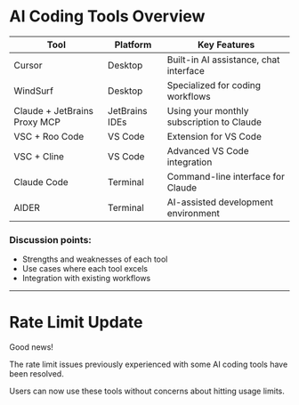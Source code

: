 # AI Coding Tools Overview

<div class="overflow-auto h-90">
  <table class="border-collapse w-full">
    <thead>
      <tr>
        <th class="border border-gray-400 px-4 py-2 bg-gray-100">Tool</th>
        <th class="border border-gray-400 px-4 py-2 bg-gray-100">Platform</th>
        <th class="border border-gray-400 px-4 py-2 bg-gray-100">Key Features</th>
      </tr>
    </thead>
    <tbody>
      <tr>
        <td class="border border-gray-400 px-4 py-2">Cursor</td>
        <td class="border border-gray-400 px-4 py-2">Desktop</td>
        <td class="border border-gray-400 px-4 py-2">Built-in AI assistance, chat interface</td>
      </tr>
      <tr>
        <td class="border border-gray-400 px-4 py-2">WindSurf</td>
        <td class="border border-gray-400 px-4 py-2">Desktop</td>
        <td class="border border-gray-400 px-4 py-2">Specialized for coding workflows</td>
      </tr>
      <tr>
        <td class="border border-gray-400 px-4 py-2">Claude + JetBrains Proxy MCP</td>
        <td class="border border-gray-400 px-4 py-2">JetBrains IDEs</td>
        <td class="border border-gray-400 px-4 py-2">Using your monthly subscription to Claude</td>
      </tr>
      <tr>
        <td class="border border-gray-400 px-4 py-2">VSC + Roo Code</td>
        <td class="border border-gray-400 px-4 py-2">VS Code</td>
        <td class="border border-gray-400 px-4 py-2">Extension for VS Code</td>
      </tr>
      <tr>
        <td class="border border-gray-400 px-4 py-2">VSC + Cline</td>
        <td class="border border-gray-400 px-4 py-2">VS Code</td>
        <td class="border border-gray-400 px-4 py-2">Advanced VS Code integration</td>
      </tr>
      <tr>
        <td class="border border-gray-400 px-4 py-2">Claude Code</td>
        <td class="border border-gray-400 px-4 py-2">Terminal</td>
        <td class="border border-gray-400 px-4 py-2">Command-line interface for Claude</td>
      </tr>
      <tr>
        <td class="border border-gray-400 px-4 py-2">AIDER</td>
        <td class="border border-gray-400 px-4 py-2">Terminal</td>
        <td class="border border-gray-400 px-4 py-2">AI-assisted development environment</td>
      </tr>
    </tbody>
  </table>
</div>

<div class="mt-4">
  <h3>Discussion points:</h3>
  <ul>
    <li>Strengths and weaknesses of each tool</li>
    <li>Use cases where each tool excels</li>
    <li>Integration with existing workflows</li>
  </ul>
</div>

<!--
This slide provides a comprehensive overview of various AI coding tools, their platforms, and key features. The table format makes it easy to compare different options.
-->

---

# Rate Limit Update

<div class="text-xl">
  <div class="my-8">
    <div class="text-green-500 font-bold">Good news!</div>
    <p class="mt-4">The rate limit issues previously experienced with some AI coding tools have been resolved.</p>
    <p class="mt-4">Users can now use these tools without concerns about hitting usage limits.</p>
  </div>
</div>

<!--
This slide addresses a practical concern about rate limits that might have been an issue for users in the past, providing reassurance that these limitations have been resolved.
-->